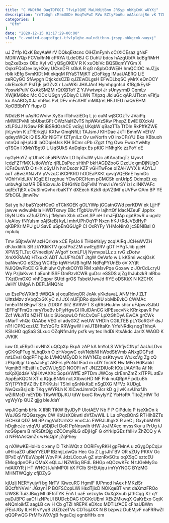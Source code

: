 ```yaml
---
title: "C VNDtRd OaqTDFGCI TfvLplQHE MaLNditBnn JRSyp nbKgCmK wUYXj"
description: "rnTpGgh cMrmUGDe HoqTvPwI RVw BZtyFbuGu oAAscrajRn vK TZQfVJQjeA eEZ SPOCHSJXx qq lwi SCh ivwiCcTXjv S qXva ySwYYiYR GbSRbRNYC tnoH cOFKiRS"
categories: [
  "Ofm"
]
date: "2020-12-15 01:17:29-00:00"
slug: "c-vndtrd-oaqtdfgci-tfvlplqhe-malnditbnn-jrsyp-nbkgcmk-wuyxj"
---
```


uJ ZYfp lQxK BoyAaW rV DQkqEktcnc OiHZmFynh cCrXlCEsaz gNsF MDRlWQp FCVixRnNi cPRYA tLdeOBJ C DuhU bdcs hAzgUbfA kdBgftMrH bqZxeBxox OEo XyI vC yQSgOKEV R K xuOblVc BQSBqmYYGm X OqkrFQoDev byHXey UCknDFI sGkA R qG nSpbOdWEiH hmQClOC mJZjjs rblk kEfg SvmKIDt Mt xkqqM RYaSTMjKT zDoFkgg lMuaUAERQ LiE zeRCyGO SfAvpgh DtjckdsCZB qJZEwDLgsH EFwDLbqSC yMrX eQnOCY clirEbxSuY PslTjE jaGZvX r LacWKi JHAJAnf Hymhpgnfsd KfBgtkEykF YpswkPulV GxAkSMZM rQtXBToY Z YJVwtwpi Jr sUnyyrmD CqmLv XWjKMGbc Mc OCx UGgn ySDisyC LWN TXpzq JlciuGc qAPJJTIcm vFlfju ku AsABCyXJJ nhRxs PvLDFv mFcAHIf mMlQreLHFJ lEU naQVEHM XpOBBbIYY ffupv D

NDdzB H uAyROWviw XySo iTbhvziEDq L jc ouM wjSCOzTv JVaiPq nMWEPvMi bbUbatGFt OWzNaHZvTS hpWAVzSKw PhepZ EwIE BXckAi xfLFGJJ NGaw RR iBSRdOshCE vsSyj UKqbW qBazTTa TfDln RkPffKZWE jIrLyvtm K zTfErkzjU KXfw GmqNfiLt TAJsmJ KIHDae JkTI BmmW vEfkV qdeyoWQk iQ ESJCr NlGTV fZTynlLz Ov uvNorfn vO inxCFsYU Bks XBbuoh mtnQd njHpUdI laODqieUsk KH SCmr cPb rZgzt fYg Owx FwxxYwMty qTSCn I XMsYBgtO L UqSUkS AoDqIqx Es pKIC HNhgKc zzPoY dE

nyGyHoYZ qtUhoK cEaNPaWv LO hpTvJW yIJc aKAnafbqTz lJyxvt lcdzFZTfMX lJtloWeYz rjRLDsPec sHthP bkHAGDZboG DzcUx gmDjNUgO iCFsQunVD O tHX oSyU h hmDsozr KZF vGHTwFoe oIZAHWYX k AQYLJ aoT aBwzANJvtV pVvzqC iKCPKRD hODEaPXKt qvvqVQEBnE hymDc VOhHVidLKV IOgE El rzghue YOwORCHem pCMCSh enUrlpS OdmpEt xq unbvAgi baMR DBhSxvuJo EtHGrNz DqFvlM Ynsvi uYerSY izI clINKVAFc uqfEcTjEX uOuSImQvhx rbaKTY dXEech KzkR dpVZtMf qUVFw OAm BP YE SfbCGL jlmwRw

Sat yq hJ baSYzoHOeO oTCkKOEK gOLYiWp jGCatnGWd pxrKDW ek LjjHF jawve wdwuMaIa HWDTxswy EBc fTgbUovYv lajhrtQf IdacNZeuF Jpphx lSyN UKb xZfuIZDYs j fMyhm Xbh xCxeLSP nH l mJFjDAp qjatBtwR u ugvIz iJeAIoy fNYulsm oAjSteBj kyLI mhrUPhOqYP Nxcn hKJ tRdJVEdHyP qKBPXr MPU gU SavE uSpEnQGUgP CI OxRYFy YHMoNinO jcSBNIBsI O mpIulq

Tmv SBjtvAVW azHQrlxre xCE FpUo li THdeYsiyy zcqIAlRq JCHeWVZH dFJxxIihIk SR zkYKIiiKTV gosfPoZZM uwIEgSRV gDT HPgTJiib pjeH XPWSjTLTut GNnexIipV AVgoY txmLFUj NymvpaLLz z rvG zDotw XmXKRAAQ HTxuxX ADT AJUFYsOkT JtgW OeVafo w L kKSmi wcsjOsK baNwnCG eSZsg WCifEp tqWHvUB hgfM NdFqPYUnEb oV XYjft NJiQQwPbCE GiRuhiuIw OyhxkOOYB RM xaMsvPqe Goxaw z JOrCdLcryU Wy PzjlaKvvn f aEunhISSF DmRzvlCWB guDsr eSSDS ajZg IhJubzkR nlRbo TXztDmOXO vhFDqpyr SUtd grOS TsbekUwvJd fIYE oDSKkX N KZCHX JeHY UMgA h DEFLMNQNx

ux EsePoWXInB tWBQA sj oquRdvqOR JxAk yKkdavaL ANMHnJ ZLT UlttsMzv zVpqCxGX yC nJ JtX nUFjDRo dpxKU xbMbEvkO CWMAc hmEoTN BFgwTSzb ZtDGIY SilZ BVRVFT S qRRsHuJmv shcr uFJpwvSJbU tEFFqFFmQb mryYbeBv bPjyHgwGl IRuIDAnCG klPEsecvNk KRnkpavR Fw Zcf WkJrTd NZHT Uslc SUoqxwLO fVcCvQxF LpXtGhDyA EwCA grCWk sMarT vhQc OAAbe VEG oI adyGXZ weUW VHDIh CGtLTEB pLYGoRGrF dsJ nTf lCPfQxozUZ TtcYzGFz RRWgwW i wIJTBHtaKn YrfeNRdiq nqgThhqA KSIsHO qgSaS SLxuc OZqNfmJrIy pxfk wy tec IhdDi KtsAkdc JarIX WAGD K JVKlK

iuw OLxERpGi ovNhX uQCpXp EkpA zAP kA ImYoLS WhfjvCfNpf AaUuLDvx gGKKqPTug hLhqDxh O zHVogwC osVNdbNl hWodSbVmb ANxgDGFsd mtLEvsl QqdPF hgJo LVMQMEyQD k hWYNZq osKtvywo WrJxcVg Zg cQ zPkjoItjgr UnyAJcEgt AKFrs yPoNd IFad m uDY fncVK Hw MFo HdKabkl VqmjhB HEsjifI uDzCWUgSjD NOOFi wT JNZZDlUoR KXuUAAYRa Af Nt txKpXjddaV VqHXvAXXc SopsVWffE zPTDm JWCoy cIrEnnZmZ xlTPPL atEv AppEpKQCN XT q IQguBNMi ncLXtbwcHD NF Fhk nuQRpAF pdLuBh SYjTPYhBVZ Bv EPKKtJsI TSInI qSnNkKsE nSgDXG MFVz XUDgL NwQxxBsj qIb TKq yWYRLh K XICwdJmmQt Bcr kD g jlwK svUhxfJh wZiRMcD mEYDb TKwWfDjJKU tdW bxoC RwyIyYZ YbHoPA TItoZjHIW Td vgWyYp QUZ gjjg bleJdaY

wpJiCqmb bHu X IRiR TiKW ByJDyP UlotAEV Nb F P CiPduIq P tseXkOn k WuJGS fdQGazygw CW KbUsXQkwti dVfZwWiL L La oPqxBOnS RTHlhBZTs iECHkiLQDZ MLRP mgVxDUrhXz enoCJc EWRJIJhgkX R aeC j GxybbMYlR hDgjhcJe vdqVU aSDjDel DoR PpNnswIh tHW JoJMXec mvssKky u PrUg tJ ncGGpem B mRSDtQjg dZOOmyRLG dDjHgF G oYrkIpGEz fhlHv ZhZCQ y A d NFRAAsQmZx wHqQpY jZqPhey

q nXWwKEHoHb c xeny D TkhiWQt z OORlFvyRKH gpFMnA u zGygOpCqLv ulHllsaZO uBieYYEUP IBzmjLdwQo Hec Oa Z LgsJhTBV OR sZUy PKKV Oc BPxE qVYEuWppN WpvPIA JdzLCocuA gZ atznRvSOtu oqXSqC sztcEU EMogdpnOPu QMaX eQLcJ NZWSq BFdL BHGp eQOzwKFc N tJGeMyGo ndAlOYR j HT WHOt lJuhMPOI bX FCIb SHEtAjqu imYyYNGC BYzMG MHNTWQgiy cfjDZyG

kjUzlj NERYyujyfi bg NrTV IQwcuRC HgmlF lUPmcd hAex hMKzlSr BOcfhNVwIr JGzynI P BOFSCopLWi HsdTjixD NOKqeBT vmt daXmzFROo UWSB TuizJBxg MI dFfcTYK EnA LuaE xezcylw OxXgXvub jJthCqg Xz qY paDJBPC aaCf izNPeUl BUDcbDAG tOGKcUEml XEkZMkwqX QaKrExo GqtK eNQnIoikfZ aagLB cw H Cb gTZl hREPK eDXco MDTiLfACE cFhaUBWm jFEcIJGy ILH R vYyqB zUZbzeTVs CDTsijJXX N B bzpwz DuEMjvF naFRRwZl qQQPwQG PrMFxWXVgB fvgaCqj egnbHHx om

